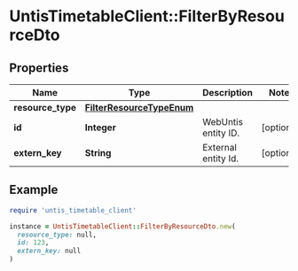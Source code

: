 # UntisTimetableClient::FilterByResourceDto

## Properties

| Name | Type | Description | Notes |
| ---- | ---- | ----------- | ----- |
| **resource_type** | [**FilterResourceTypeEnum**](FilterResourceTypeEnum.md) |  |  |
| **id** | **Integer** | WebUntis entity ID. | [optional] |
| **extern_key** | **String** | External entity Id. | [optional] |

## Example

```ruby
require 'untis_timetable_client'

instance = UntisTimetableClient::FilterByResourceDto.new(
  resource_type: null,
  id: 123,
  extern_key: null
)
```

